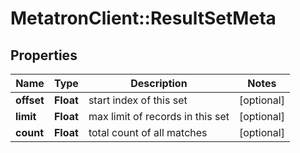 # MetatronClient::ResultSetMeta

## Properties
Name | Type | Description | Notes
------------ | ------------- | ------------- | -------------
**offset** | **Float** | start index of this set | [optional] 
**limit** | **Float** | max limit of records in this set | [optional] 
**count** | **Float** | total count of all matches | [optional] 


